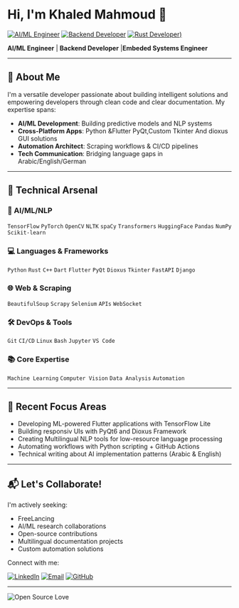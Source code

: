 # Hi, I'm Khaled Mahmoud 👋  
[![AI/ML Engineer](https://img.shields.io/badge/AI/ML-Specialist-FF6F00?logo=tensorflow)](https://github.com/k5602)
[![Backend Developer](https://img.shields.io/badge/Python-Expert-3776AB?logo=python&logoColor=white)](https://github.com/k5602)
[![Rust Developer](https://img.shields.io/badge/Rust-000000?logo=rust&logoColor=white))](https://github.com/k5602)

**AI/ML Engineer** | **Backend Developer** |**Embeded Systems Engineer**

---

## 🚀 About Me

I'm a versatile developer passionate about building intelligent solutions and empowering developers through clean code and clear documentation. My expertise spans:

- **AI/ML Development**: Building predictive models and NLP systems
- **Cross-Platform Apps**: Python &Flutter PyQt,Custom Tkinter And dioxus GUI solutions
- **Automation Architect**: Scraping workflows & CI/CD pipelines
- **Tech Communication**: Bridging language gaps in Arabic/English/German

---

## 🔧 Technical Arsenal

### 🤖 AI/ML/NLP
`TensorFlow` `PyTorch` `OpenCV` `NLTK` `spaCy` `Transformers` `HuggingFace` `Pandas` `NumPy` `Scikit-learn`

### 💻 Languages & Frameworks
`Python` `Rust` `C++` `Dart` `Flutter` `PyQt` `Dioxus` `Tkinter` `FastAPI` `Django`

### 🌐 Web & Scraping
`BeautifulSoup` `Scrapy` `Selenium` `APIs` `WebSocket`

### 🛠️ DevOps & Tools
 `Git` `CI/CD` `Linux` `Bash` `Jupyter` `VS Code`

### 📚 Core Expertise
`Machine Learning` `Computer Vision` `Data Analysis` `Automation` 

---

## 🎯 Recent Focus Areas

- Developing ML-powered Flutter applications with TensorFlow Lite
- Building responsiv  UIs with PyQt6 and Dioxus Framework
- Creating Multilingual NLP tools for low-resource language processing
- Automating workflows with Python scripting + GitHub Actions
- Technical writing about AI implementation patterns (Arabic & English)

---

## 📬 Let's Collaborate!

I'm actively seeking:
- FreeLancing
- AI/ML research collaborations
- Open-source contributions
- Multilingual documentation projects
- Custom automation solutions

Connect with me:

[![LinkedIn](https://img.shields.io/badge/LinkedIn-Connect-0A66C2?logo=linkedin)](https://www.linkedin.com/in/k5602/)
[![Email](https://img.shields.io/badge/Email-Proposal-D14836?logo=gmail)](mailto:khaled.alam5602@email.com)
[![GitHub](https://img.shields.io/badge/GitHub-Profile-181717?logo=github)](https://github.com/k5602)

---
![Open Source Love](https://img.shields.io/badge/Open%20Source-%E2%9D%A4-red)

